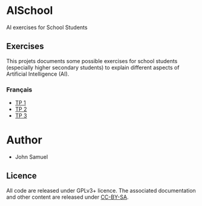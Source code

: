 # AISchool
AI exercises for School Students

## Exercises
This projets documents some possible exercises for school students (especially higher secondary students) to explain different aspects of Artificial Intelligence (AI).

### Français
- [TP 1](fr/tp1.ipynb)
- [TP 2](fr/tp2.ipynb)
- [TP 3](fr/tp3.ipynb)

# Author
- John Samuel

## Licence
All code are released under GPLv3+ licence. The associated documentation and other content are released under [CC-BY-SA](https://creativecommons.org/licenses/by-sa/4.0/).
